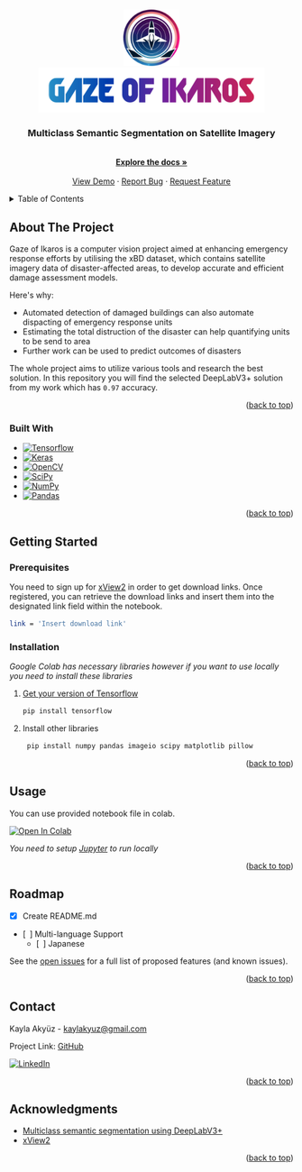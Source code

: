 <a name="readme-top"></a>

<!-- PROJECT LOGO -->
<br />
<div align="center">
  <a href="https://github.com/kaylaa0/gaze-of-ikaros">
    <img src="images/logo.png" alt="Logo" width="100" height="100"><br />
    <img src="images/logo_text.png" alt="Logo" height="80">
  </a>

  <p align="center">
    <h3 align="center">Multiclass Semantic Segmentation on Satellite Imagery</h3>
    <br />
    <a href="https://github.com/kaylaa0/gaze-of-ikaros"><strong>Explore the docs »</strong></a>
    <br />
    <br />
    <a href="https://github.com/kaylaa0/gaze-of-ikaros">View Demo</a>
    ·
    <a href="https://github.com/kaylaa0/gaze-of-ikaros/issues">Report Bug</a>
    ·
    <a href="https://github.com/kaylaa0/gaze-of-ikaros/issues">Request Feature</a>
  </p>
</div>

<!-- TABLE OF CONTENTS -->
<details>
  <summary>Table of Contents</summary>
  <ol>
    <li>
      <a href="#about-the-project">About The Project</a>
      <ul>
        <li><a href="#built-with">Built With</a></li>
      </ul>
    </li>
    <li>
      <a href="#getting-started">Getting Started</a>
      <ul>
        <li><a href="#prerequisites">Prerequisites</a></li>
        <li><a href="#installation">Installation</a></li>
      </ul>
    </li>
    <li><a href="#usage">Usage</a></li>
    <li><a href="#roadmap">Roadmap</a></li>
    <li><a href="#contact">Contact</a></li>
    <li><a href="#acknowledgments">Acknowledgments</a></li>
  </ol>
</details>

<!-- ABOUT THE PROJECT -->
## About The Project

Gaze of Ikaros is a computer vision project aimed at enhancing emergency response efforts by utilising the xBD dataset, which contains satellite imagery data of disaster-affected areas, to develop accurate and efficient damage assessment models.

Here's why:
* Automated detection of damaged buildings can also automate dispacting of emergency response units
* Estimating the total distruction of the disaster can help quantifying units to be send to area
* Further work can be used to predict outcomes of disasters

The whole project aims to utilize various tools and research the best solution. In this repository you will find the selected DeepLabV3+ solution from my work which has `0.97` accuracy.

<p align="right">(<a href="#readme-top">back to top</a>)</p>

### Built With

* [![Tensorflow][Tensorflow.org]][Tensorflow-url]
* [![Keras][Keras.io]][Keras-url]
* [![OpenCV][Opencv.org]][Opencv-url]
* [![SciPy][Scipy.org]][Scipy-url]
* [![NumPy][Numpy.org]][Numpy-url]
* [![Pandas][Pandas.org]][Pandas-url]

<p align="right">(<a href="#readme-top">back to top</a>)</p>

<!-- GETTING STARTED -->
## Getting Started

### Prerequisites

You need to sign up for [xView2](https://xview2.org/) in order to get download links. Once registered, you can retrieve the download links and insert them into the designated link field within the notebook. 
  ```sh
  link = 'Insert download link'
  ```

### Installation

_Google Colab has necessary libraries however if you want to use locally you need to install these libraries_

1. [Get your version of Tensorflow](https://www.tensorflow.org/install)
    ```sh
    pip install tensorflow
    ```
2. Install other libraries
   ```sh
    pip install numpy pandas imageio scipy matplotlib pillow
    ```

<p align="right">(<a href="#readme-top">back to top</a>)</p>

<!-- USAGE EXAMPLES -->
## Usage

You can use provided notebook file in colab.

[![Open In Colab][open-in-colab-shield]][open-in-colab-url]

_You need to setup [Jupyter](https://jupyter.org/) to run locally_

<p align="right">(<a href="#readme-top">back to top</a>)</p>

<!-- ROADMAP -->
## Roadmap
- [x] Create README.md
- [&ensp;] Multi-language Support
    - [&ensp;] Japanese

See the [open issues](https://github.com/kaylaa0/gaze-of-ikaros/issues) for a full list of proposed features (and known issues).

<p align="right">(<a href="#readme-top">back to top</a>)</p>

<!-- LICENSE 
## License
See `LICENSE.txt` for more information.
<p align="right">(<a href="#readme-top">back to top</a>)</p>-->

<!-- CONTACT -->
## Contact

Kayla Akyüz - kaylakyuz@gmail.com

Project Link: [GitHub](https://github.com/kaylaa0/gaze-of-ikaros)

[![LinkedIn][linkedin-shield]][linkedin-url] 

<p align="right">(<a href="#readme-top">back to top</a>)</p>

<!-- ACKNOWLEDGMENTS -->
## Acknowledgments

* [Multiclass semantic segmentation using DeepLabV3+](https://keras.io/examples/vision/deeplabv3_plus/)
* [xView2](https://xview2.org/)

<p align="right">(<a href="#readme-top">back to top</a>)</p>

<!-- MARKDOWN LINKS & IMAGES -->
[linkedin-shield]: https://img.shields.io/badge/-LinkedIn-black.svg?style=for-the-badge&logo=linkedin&colorB=555
[linkedin-url]: https://www.linkedin.com/in/-kayla-/
[product-screenshot]: images/screenshot.png
[Tensorflow.org]: https://img.shields.io/badge/Tensorflow-FFA800?style=for-the-badge&logo=tensorflow&logoColor=white
[Tensorflow-url]: https://www.tensorflow.org/
[Keras.io]: https://img.shields.io/badge/Keras-D00000?style=for-the-badge&logo=keras&logoColor=white
[Keras-url]: https://keras.io/
[Scipy.org]: https://img.shields.io/badge/SciPy-0054A6?style=for-the-badge&logo=scipy&logoColor=white
[Scipy-url]: https://scipy.org/
[Numpy.org]: https://img.shields.io/badge/NumPy-4DABCF?style=for-the-badge&logo=numpy&logoColor=white
[Numpy-url]: https://numpy.org/
[Pandas.org]: https://img.shields.io/badge/Pandas-130654?style=for-the-badge&logo=numpy&logoColor=white
[Pandas-url]: https://pandas.pydata.org/
[Opencv.org]: https://img.shields.io/badge/OpenCV-8ADA67?style=for-the-badge&logo=opencv&logoColor=white
[Opencv-url]: https://opencv.org/
[open-in-colab-shield]: https://colab.research.google.com/assets/colab-badge.svg
[open-in-colab-url]: https://colab.research.google.com/github/kaylaa0/gaze-of-ikaros/blob/main/DeepLabV3.ipynb